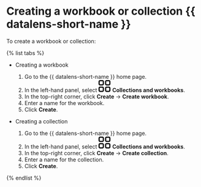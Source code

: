 # Creating a workbook or collection {{ datalens-short-name }}

To create a workbook or collection:

{% list tabs %}

- Creating a workbook

   1. Go to the {{ datalens-short-name }} home page.
   1. In the left-hand panel, select ![collections](../../_assets/datalens/collections.svg) **Collections and workbooks**.
   1. In the top-right corner, click **Create** → **Create workbook**.
   1. Enter a name for the workbook.
   1. Click **Create**.

- Creating a collection

   1. Go to the {{ datalens-short-name }} home page.
   1. In the left-hand panel, select ![collections](../../_assets/datalens/collections.svg) **Collections and workbooks**.
   1. In the top-right corner, click **Create** → **Create collection**.
   1. Enter a name for the collection.
   1. Click **Create**.

{% endlist %}
